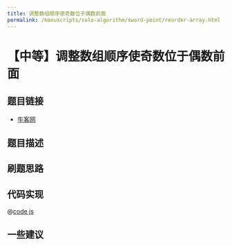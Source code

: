 ```yaml
---
title: 调整数组顺序使奇数位于偶数前面
permalink: /manuscripts/solo-algorithm/sword-point/reorder-array.html
---
```

# 【中等】调整数组顺序使奇数位于偶数前面

## 题目链接

- [牛客网]()

## 题目描述

## 刷题思路

## 代码实现

@[code js](@algorithm/sword-point/排列/reOrderArray.js)

## 一些建议
